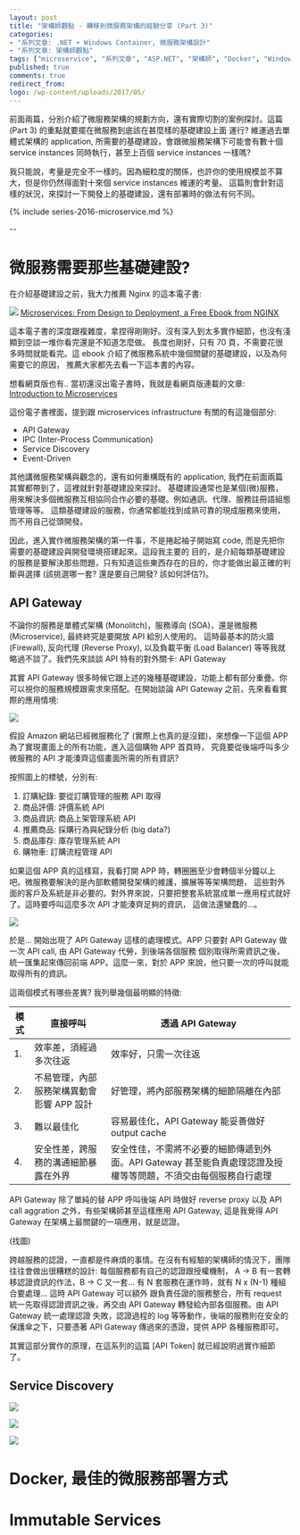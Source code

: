 ```yaml
---
layout: post
title: "架構師觀點 - 轉移到微服務架構的經驗分享 (Part 3)"
categories:
- "系列文章: .NET + Windows Container, 微服務架構設計"
- "系列文章: 架構師觀點"
tags: ["microservice", "系列文章", "ASP.NET", "架構師", "Docker", "Windows Container", "DevOps"]
published: true
comments: true
redirect_from:
logo: /wp-content/uploads/2017/05/
---
```


前面兩篇，分別介紹了微服務架構的規劃方向，還有實際切割的案例探討。這篇 (Part 3) 的重點就要擺在微服務到底該在甚麼樣的基礎建設上面
運行? 維運過去單體式架構的 application, 所需要的基礎建設，會跟微服務架構下可能會有數十個 service instances 同時執行，甚至上百個
service instances 一樣嗎?

我只能說，考量是完全不一樣的。因為細粒度的關係，也許你的使用規模並不算大，但是你仍然得面對十來個 service instances 維運的考量。
這篇則會針對這樣的狀況，來探討一下開發上的基礎建設，還有部署時的做法有何不同。

<!--more-->

{% include series-2016-microservice.md %}


--

# 微服務需要那些基礎建設?

在介紹基礎建設之前，我大力推薦 Nginx 的這本電子書:

![](2017-06-06-02-07-00.png)
[Microservices: From Design to Deployment, a Free Ebook from NGINX](https://www.nginx.com/blog/microservices-from-design-to-deployment-ebook-nginx/)

這本電子書的深度跟複雜度，拿捏得剛剛好。沒有深入到太多實作細節，也沒有淺顯到空談一堆你看完還是不知道怎麼做。
長度也剛好，只有 70 頁，不需要花很多時間就能看完。這 ebook 介紹了微服務系統中幾個關鍵的基礎建設，以及為何需要它的原因，
推薦大家都先去看一下這本書的內容。

想看網頁版也有.. 當初還沒出電子書時，我就是看網頁版連載的文章:
[Introduction to Microservices](https://www.nginx.com/blog/introduction-to-microservices/)

這份電子書裡面，提到跟 microservices infrastructure 有關的有這幾個部分:

* API Gateway
* IPC (Inter-Process Communication)
* Service Discovery
* Event-Driven

其他講微服務架構與觀念的，還有如何重構既有的 application, 我們在前面兩篇其實都帶到了，這裡就針對基礎建設來探討。
基礎建設通常也是某個(微)服務，用來解決多個微服務互相協同合作必要的基礎。例如通訊、代理、服務註冊語組態管理等等。
這類基礎建設的服務，你通常都能找到成熟可靠的現成服務來使用，而不用自己從頭開發。

因此，進入實作微服務架構的第一件事，不是捲起袖子開始寫 code, 而是先把你需要的基礎建設與開發環境搭建起來。這段我主要的
目的，是介紹每類基礎建設的服務是要解決那些問題，只有知道這些東西存在的目的，你才能做出最正確的判斷與選擇 (該挑選哪一套?
還是要自己開發? 該如何評估?)。



## API Gateway

不論你的服務是單體式架構 (Monolitch)，服務導向 (SOA)，還是微服務 (Microservice), 最終終究是要開放 API 給別人使用的。
這時最基本的防火牆 (Firewall), 反向代理 (Reverse Proxy), 以及負載平衡 (Load Balancer) 等等我就略過不談了。我們先來談談
API 特有的對外關卡: API Gateway

其實 API Gateway 很多時候它跟上述的幾種基礎建設，功能上都有部分重疊。你可以視你的服務規模跟需求來搭配。在開始談論 API Gateway
之前，先來看看實際的應用情境:

![](2017-06-07-00-50-18.png)

假設 Amazon 網站已經微服務化了 (實際上也真的是沒錯)，來想像一下這個 APP 為了實現畫面上的所有功能，進入這個購物 APP 首頁時，
究竟要從後端呼叫多少微服務的 API 才能湊齊這個畫面所需的所有資訊?

按照圖上的標號，分別有:

1. 訂購紀錄: 要從訂購管理的服務 API 取得
1. 商品評價: 評價系統 API
1. 商品資訊: 商品上架管理系統 API
1. 推薦商品: 採購行為與紀錄分析 (big data?)
1. 商品庫存: 庫存管理系統 API
1. 購物車:   訂購流程管理 API

如果這個 APP 真的這樣寫，我看打開 APP 時，轉圈圈至少會轉個半分鐘以上吧。微服務要解決的是內部軟體開發架構的維護，擴展等等架構問題，
這些對外面的客戶及系統是非必要的。對外界來說，只要把整套系統當成單一應用程式就好了。這時要呼叫這麼多次 API 才能湊齊足夠的資訊，
這做法還蠻蠢的...。

![](2017-06-07-01-00-44.png)

於是... 開始出現了 API Gateway 這樣的處理模式。APP 只要對 API Gateway 做一次 API call, 由 API Gateway 代勞，到後端各個服務
個別取得所需資訊之後，統一匯集起來傳回前端 APP。這麼一來，對於 APP 來說，他只要一次的呼叫就能取得所有的資訊。

這兩個模式有哪些差異? 我列舉幾個最明顯的特徵:

模式  |   直接呼叫    |   透過 API Gateway
------|--------------|--------------------
1. | 效率差，須經過多次往返 | 效率好，只需一次往返
2. | 不易管理，內部服務架構異動會影響 APP 設計 | 好管理，將內部服務架構的細節隔離在內部
3. | 難以最佳化 | 容易最佳化，API Gateway 能妥善做好 output cache
4. | 安全性差，跨服務的溝通細節暴露在外界 | 安全性佳，不需將不必要的細節傳遞到外面。API Gateway 甚至能負責處理認證及授權等等問題，不須交由每個服務自行處理

API Gateway 除了單純的替 APP 呼叫後端 API 時做好 reverse proxy 以及 API call aggration 之外，有些架構師甚至這樣應用 API Gateway, 這是我覺得 API Gateway 在架構上最關鍵的一項應用，就是認證。

(找圖)

跨越服務的認證，一直都是件麻煩的事情。在沒有有經驗的架構師的情況下，團隊往往會做出很糟糕的設計: 每個服務都有自己的認證跟授權機制，
A -> B 有一套轉移認證資訊的作法，B -> C 又一套... 有 N 套服務在運作時，就有 N x (N-1) 種組合要處理... 這時 API Gateway 可以額外
跟負責任證的服務整合，所有 request 統一先取得認證資訊之後，再交由 API Gateway 轉發給內部各個服務。由 API Gateway 統一處理認證
失敗，認證過程的 log 等等動作，後端的服務則在安全的保護傘之下，只要憑著 API Gateway 傳過來的憑證，提供 APP 各種服務即可。

其實這部分實作的原理，在這系列的這篇 [API Token] 就已經說明過實作細節了。





## Service Discovery

![](2017-06-07-00-28-21.png)

![](2017-06-07-00-28-31.png)

![](2017-06-07-00-28-41.png)




# Docker, 最佳的微服務部署方式

# Immutable Services

